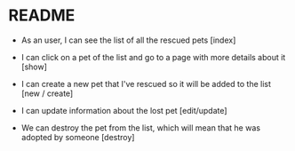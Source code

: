 # README

* As an user, I can see the list of all the rescued pets [index]

* I can click on a pet of the list and go to a page with more details about it [show]

* I can create a new pet that I've rescued so it will be added to the list [new / create]

* I can update information about the lost pet [edit/update]

* We can destroy the pet from the list, which will mean that he was adopted by someone [destroy]
